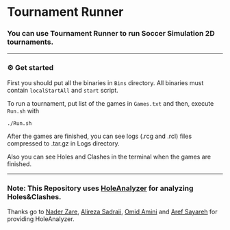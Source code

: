 # Tournament Runner
### You can use Tournament Runner to run Soccer Simulation 2D tournaments.
-------------------------------------------

### :gear: Get started

First you should put all the binaries in `Bins` directory. All binaries must contain `localStartAll` and `start` script.

To run a tournament, put list of the games in `Games.txt` and then, execute `Run.sh` with
```
./Run.sh
```
After the games are finished, you can see logs (.rcg and .rcl) files compressed to .tar.gz in Logs directory. 

Also you can see Holes and Clashes in the terminal when the games are finished.

-------------------------------------------

### Note: This Repository uses [HoleAnalyzer](https://github.com/RCSS-IR/HoleAnalyzer) for analyzing Holes&Clashes.
Thanks go to [Nader Zare](https://github.com/naderzare), [Alireza Sadraii](https://github.com/sadraiiali), [Omid Amini](https://github.com/mroa4) and [Aref Sayareh](https://github.com/Arefsa78) for providing HoleAnalyzer.
